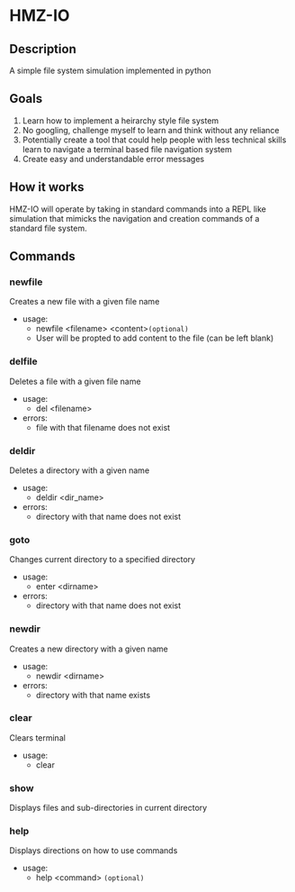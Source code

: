 # HMZ-IO

## Description
A simple file system simulation implemented in python

## Goals
1. Learn how to implement a heirarchy style file system
2. No googling, challenge myself to learn and think without any reliance
3. Potentially create a tool that could help people with less technical skills learn to navigate a terminal based file navigation system
4. Create easy and understandable error messages

## How it works
HMZ-IO will operate by taking in standard commands into a REPL like simulation that mimicks the navigation and creation commands of a standard file system.


## Commands
### newfile
Creates a new file with a given file name
- usage:
  - newfile \<filename> \<content>```(optional)```
  - User will be propted to add content to the file (can be left blank)
###  delfile
Deletes a file with a given file name
- usage:
  - del \<filename>
- errors:
  - file with that filename does not exist
###  deldir
Deletes a directory with a given name
- usage:
  - deldir \<dir_name>
- errors:
  - directory with that name does not exist
### goto 
Changes current directory to a specified directory 
- usage:
  - enter \<dirname>
- errors:
  - directory with that name does not exist
### newdir 
Creates a new directory with a given name
- usage:
  - newdir \<dirname>
- errors:
  - directory with that name exists
### clear
Clears terminal
- usage:
  - clear
### show
Displays files and sub-directories in current directory
### help
Displays directions on how to use commands
- usage:
  - help \<command> ```(optional)```